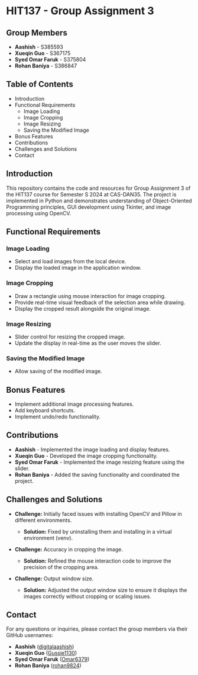 # HIT137 - Group Assignment 3

## Group Members

- **Aashish** - S385593
- **Xueqin Guo** - S367175
- **Syed Omar Faruk** - S375804
- **Rohan Baniya** - S386847

## Table of Contents

- Introduction
- Functional Requirements
    - Image Loading
    - Image Cropping
    - Image Resizing
    - Saving the Modified Image
- Bonus Features
- Contributions
- Challenges and Solutions
- Contact

## Introduction

This repository contains the code and resources for Group Assignment 3 of the HIT137 course for Semester S 2024 at CAS-DAN35. The project is implemented in Python and demonstrates understanding of Object-Oriented Programming principles, GUI development using Tkinter, and image processing using OpenCV.

## Functional Requirements

### Image Loading

- Select and load images from the local device.
- Display the loaded image in the application window.

### Image Cropping

- Draw a rectangle using mouse interaction for image cropping.
- Provide real-time visual feedback of the selection area while drawing.
- Display the cropped result alongside the original image.

### Image Resizing

- Slider control for resizing the cropped image.
- Update the display in real-time as the user moves the slider.

### Saving the Modified Image

- Allow saving of the modified image.

## Bonus Features

- Implement additional image processing features.
- Add keyboard shortcuts.
- Implement undo/redo functionality.

## Contributions

- **Aashish** - Implemented the image loading and display features.
- **Xueqin Guo** - Developed the image cropping functionality.
- **Syed Omar Faruk** - Implemented the image resizing feature using the slider.
- **Rohan Baniya** - Added the saving functionality and coordinated the project.

## Challenges and Solutions

- **Challenge:** Initially faced issues with installing OpenCV and Pillow in different environments.
  - **Solution:** Fixed by uninstalling them and installing in a virtual environment (venv).

- **Challenge:** Accuracy in cropping the image.
  - **Solution:** Refined the mouse interaction code to improve the precision of the cropping area.

- **Challenge:** Output window size.
  - **Solution:** Adjusted the output window size to ensure it displays the images correctly without cropping or scaling issues.

## Contact

For any questions or inquiries, please contact the group members via their GitHub usernames:

- **Aashish** ([digitalaashish](https://github.com/digitalaashish))
- **Xueqin Guo** ([Gussie1130](https://github.com/Gussie1130))
- **Syed Omar Faruk** ([Omar6379](https://github.com/Omar6379))
- **Rohan Baniya** ([rohan9824](https://github.com/rohan9824))
